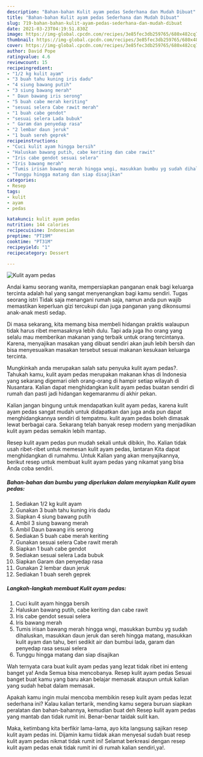 ```yaml
---
description: "Bahan-bahan Kulit ayam pedas Sederhana dan Mudah Dibuat"
title: "Bahan-bahan Kulit ayam pedas Sederhana dan Mudah Dibuat"
slug: 719-bahan-bahan-kulit-ayam-pedas-sederhana-dan-mudah-dibuat
date: 2021-03-23T04:19:51.830Z
image: https://img-global.cpcdn.com/recipes/3e85fec3db259765/680x482cq70/kulit-ayam-pedas-foto-resep-utama.jpg
thumbnail: https://img-global.cpcdn.com/recipes/3e85fec3db259765/680x482cq70/kulit-ayam-pedas-foto-resep-utama.jpg
cover: https://img-global.cpcdn.com/recipes/3e85fec3db259765/680x482cq70/kulit-ayam-pedas-foto-resep-utama.jpg
author: David Pope
ratingvalue: 4.6
reviewcount: 15
recipeingredient:
- "1/2 kg kulit ayam"
- "3 buah tahu kuning iris dadu"
- "4 siung bawang putih"
- "3 siung bawang merah"
- " Daun bawang iris serong"
- "5 buah cabe merah keriting"
- "sesuai selera Cabe rawit merah"
- "1 buah cabe gendot"
- "sesuai selera Lada bubuk"
- " Garam dan penyedap rasa"
- "2 lembar daun jeruk"
- "1 buah sereh geprek"
recipeinstructions:
- "Cuci kulit ayam hingga bersih"
- "Haluskan bawang putih, cabe keriting dan cabe rawit"
- "Iris cabe gendot sesuai selera"
- "Iris bawang merah"
- "Tumis irisan bawang merah hingga wngi, masukkan bumbu yg sudah dihaluskan, masukkan daun jeruk dan sereh hingga matang, masukkan kulit ayam dan tahu, beri sedikit air dan bumbui lada, garam dan penyedap rasa sesuai selera"
- "Tunggu hingga matang dan siap disajikan"
categories:
- Resep
tags:
- kulit
- ayam
- pedas

katakunci: kulit ayam pedas 
nutrition: 144 calories
recipecuisine: Indonesian
preptime: "PT19M"
cooktime: "PT31M"
recipeyield: "1"
recipecategory: Dessert

---
```



![Kulit ayam pedas](https://img-global.cpcdn.com/recipes/3e85fec3db259765/680x482cq70/kulit-ayam-pedas-foto-resep-utama.jpg)

Andai kamu seorang wanita, mempersiapkan panganan enak bagi keluarga tercinta adalah hal yang sangat menyenangkan bagi kamu sendiri. Tugas seorang istri Tidak saja menangani rumah saja, namun anda pun wajib memastikan keperluan gizi tercukupi dan juga panganan yang dikonsumsi anak-anak mesti sedap.

Di masa  sekarang, kita memang bisa membeli hidangan praktis walaupun tidak harus ribet memasaknya lebih dulu. Tapi ada juga lho orang yang selalu mau memberikan makanan yang terbaik untuk orang tercintanya. Karena, menyajikan masakan yang dibuat sendiri akan jauh lebih bersih dan bisa menyesuaikan masakan tersebut sesuai makanan kesukaan keluarga tercinta. 



Mungkinkah anda merupakan salah satu penyuka kulit ayam pedas?. Tahukah kamu, kulit ayam pedas merupakan makanan khas di Indonesia yang sekarang digemari oleh orang-orang di hampir setiap wilayah di Nusantara. Kalian dapat menghidangkan kulit ayam pedas buatan sendiri di rumah dan pasti jadi hidangan kegemaranmu di akhir pekan.

Kalian jangan bingung untuk mendapatkan kulit ayam pedas, karena kulit ayam pedas sangat mudah untuk didapatkan dan juga anda pun dapat menghidangkannya sendiri di tempatmu. kulit ayam pedas boleh dimasak lewat berbagai cara. Sekarang telah banyak resep modern yang menjadikan kulit ayam pedas semakin lebih mantap.

Resep kulit ayam pedas pun mudah sekali untuk dibikin, lho. Kalian tidak usah ribet-ribet untuk memesan kulit ayam pedas, lantaran Kita dapat menghidangkan di rumahmu. Untuk Kalian yang akan menyajikannya, berikut resep untuk membuat kulit ayam pedas yang nikamat yang bisa Anda coba sendiri.

<!--inarticleads1-->

##### Bahan-bahan dan bumbu yang diperlukan dalam menyiapkan Kulit ayam pedas:

1. Sediakan 1/2 kg kulit ayam
1. Gunakan 3 buah tahu kuning iris dadu
1. Siapkan 4 siung bawang putih
1. Ambil 3 siung bawang merah
1. Ambil  Daun bawang iris serong
1. Sediakan 5 buah cabe merah keriting
1. Gunakan sesuai selera Cabe rawit merah
1. Siapkan 1 buah cabe gendot
1. Sediakan sesuai selera Lada bubuk
1. Siapkan  Garam dan penyedap rasa
1. Gunakan 2 lembar daun jeruk
1. Sediakan 1 buah sereh geprek




<!--inarticleads2-->

##### Langkah-langkah membuat Kulit ayam pedas:

1. Cuci kulit ayam hingga bersih
1. Haluskan bawang putih, cabe keriting dan cabe rawit
1. Iris cabe gendot sesuai selera
1. Iris bawang merah
1. Tumis irisan bawang merah hingga wngi, masukkan bumbu yg sudah dihaluskan, masukkan daun jeruk dan sereh hingga matang, masukkan kulit ayam dan tahu, beri sedikit air dan bumbui lada, garam dan penyedap rasa sesuai selera
1. Tunggu hingga matang dan siap disajikan




Wah ternyata cara buat kulit ayam pedas yang lezat tidak ribet ini enteng banget ya! Anda Semua bisa mencobanya. Resep kulit ayam pedas Sesuai banget buat kamu yang baru akan belajar memasak ataupun untuk kalian yang sudah hebat dalam memasak.

Apakah kamu ingin mulai mencoba membikin resep kulit ayam pedas lezat sederhana ini? Kalau kalian tertarik, mending kamu segera buruan siapkan peralatan dan bahan-bahannya, kemudian buat deh Resep kulit ayam pedas yang mantab dan tidak rumit ini. Benar-benar taidak sulit kan. 

Maka, ketimbang kita berfikir lama-lama, ayo kita langsung sajikan resep kulit ayam pedas ini. Dijamin kamu tiidak akan menyesal sudah buat resep kulit ayam pedas nikmat tidak rumit ini! Selamat berkreasi dengan resep kulit ayam pedas enak tidak rumit ini di rumah kalian sendiri,ya!.

